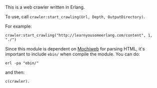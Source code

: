 This is a web crawler written in Erlang.

To use, call `crawler:start_crawling(Url, Depth, OutputDirectory)`.

For example:

    crawler:start_crawling("http://learnyousomeerlang.com/content", 1, "./")

Since this module is dependent on [Mochiweb](https://github.com/mochi/mochiweb) for parsing HTML, it's important to include `ebin/` when compile the module.  You can do:

    erl -pa "ebin/"

and then:

    c(crawler). 
